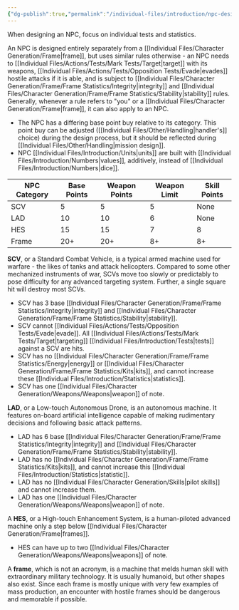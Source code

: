 ```yaml
---
{"dg-publish":true,"permalink":"/individual-files/introduction/npc-design/"}
---
```


When designing an NPC, focus on individual tests and statistics. 

An NPC is designed entirely separately from a [[Individual Files/Character Generation/Frame\|frame]], but uses similar rules otherwise - an NPC needs to [[Individual Files/Actions/Tests/Mark Tests/Target\|target]] with its weapons, [[Individual Files/Actions/Tests/Opposition Tests/Evade\|evades]] hostile attacks if it is able, and is subject to [[Individual Files/Character Generation/Frame/Frame Statistics/Integrity\|integrity]] and [[Individual Files/Character Generation/Frame/Frame Statistics/Stability\|stability]] rules. Generally, whenever a rule refers to "you" or a [[Individual Files/Character Generation/Frame\|frame]], it can also apply to an NPC.
* The NPC has a differing base point buy relative to its category. This point buy can be adjusted ([[Individual Files/Other/Handling\|handler's]] choice) during the design process, but it should be reflected during [[Individual Files/Other/Handling\|mission design]].
* NPC [[Individual Files/Introduction/Units\|units]] are built with [[Individual Files/Introduction/Numbers\|values]], additively, instead of [[Individual Files/Introduction/Numbers\|dice]]. 

| NPC Category | Base Points | Weapon Points | Weapon Limit | Skill Points |
| ------------ | ----------- | ------------- | ------------ | ------------ |
| SCV          | 5           | 5             | 5            | None         |
| LAD          | 10          | 10            | 6            | None         |
| HES          | 15          | 15            | 7            | 8            |
| Frame        | 20+         | 20+           | 8+           | 8+           |

**SCV**, or a Standard Combat Vehicle, is a typical armed machine used for warfare - the likes of tanks and attack helicopters. Compared to some other mechanized instruments of war, SCVs move too slowly or predictably to pose difficulty for any advanced targeting system. Further, a single square hit will destroy most SCVs.
* SCV has 3 base [[Individual Files/Character Generation/Frame/Frame Statistics/Integrity\|integrity]] and [[Individual Files/Character Generation/Frame/Frame Statistics/Stability\|stability]].
* SCV cannot [[Individual Files/Actions/Tests/Opposition Tests/Evade\|evade]]. All [[Individual Files/Actions/Tests/Mark Tests/Target\|targeting]] [[Individual Files/Introduction/Tests\|tests]] against a SCV are hits.
* SCV has no [[Individual Files/Character Generation/Frame/Frame Statistics/Energy\|energy]] or [[Individual Files/Character Generation/Frame/Frame Statistics/Kits\|kits]], and cannot increase these [[Individual Files/Introduction/Statistics\|statistics]].
* SCV has one [[Individual Files/Character Generation/Weapons/Weapons\|weapon]] of note.

**LAD**, or a Low-touch Autonomous Drone, is an autonomous machine. It features on-board artificial intelligence capable of making rudimentary decisions and following basic attack patterns. 
* LAD has 6 base [[Individual Files/Character Generation/Frame/Frame Statistics/Integrity\|integrity]] and [[Individual Files/Character Generation/Frame/Frame Statistics/Stability\|stability]].
* LAD has no [[Individual Files/Character Generation/Frame/Frame Statistics/Kits\|kits]], and cannot increase this [[Individual Files/Introduction/Statistics\|statistic]].
* LAD has no [[Individual Files/Character Generation/Skills\|pilot skills]] and cannot increase them.
* LAD has one [[Individual Files/Character Generation/Weapons/Weapons\|weapon]] of note.

A **HES**, or a High-touch Enhancement System, is a human-piloted advanced machine only a step below [[Individual Files/Character Generation/Frame\|frames]].
* HES can have up to two [[Individual Files/Character Generation/Weapons/Weapons\|weapons]] of note.

A **frame**, which is not an acronym, is a machine that melds human skill with extraordinary military technology. It is usually humanoid, but other shapes also exist. Since each frame is mostly unique with very few examples of mass production, an encounter with hostile frames should be dangerous and memorable if possible.
